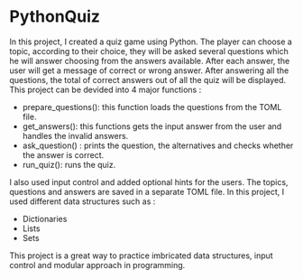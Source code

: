 # PythonQuiz
In this project, I created a quiz game using Python.
The player can choose a topic, according to their choice, they will be asked several questions which he will answer choosing from the answers available.
After each answer, the user will get a message of correct or wrong answer. After answering all the questions, the total of correct answers out of all the quiz will be displayed.
This project can be devided into 4 major functions :
  - prepare_questions(): this function loads the questions from the TOML file.
  - get_answers(): this functions gets the input answer from the user and handles the invalid answers.
  - ask_question() : prints the question, the alternatives and checks whether the answer is correct.
  - run_quiz(): runs the quiz.

I also used input control and added optional hints for the users.
The topics, questions and answers are saved in a separate TOML file.
In this project, I used different data structures such as :
  - Dictionaries
  - Lists
  - Sets

This project is a great way to practice imbricated data structures, input control and modular approach in programming.

